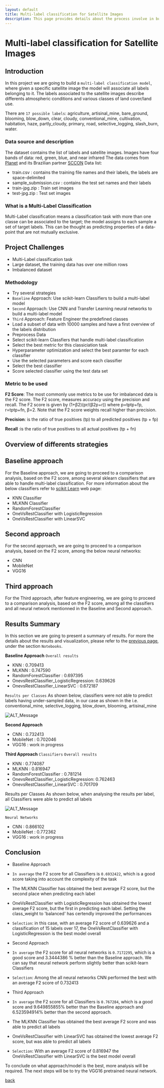 ```yaml
---
layout: default
title: Multi-label classification for Satellite Images
description: This page provides details about the process involve in building a Multi-Label Classifier for satellite images
---
```

# Multi-label classification for Satellite Images

## Introduction
In this project we are going to build a `multi-label classification model`, where given a specific satellite image the model will associate all labels belonging to it. The labels associated to the satellite images describe differents atmospheric conditions and various classes of land cover/land use. 

There are `17 possible labels`: agriculture, artisinal_mine, bare_ground, blooming, blow_down, clear, cloudy, conventional_mine, cultivation, habitation, haze, partly_cloudy, primary, road, selective_logging, slash_burn, water.

### Data source and description
The dataset contains the list of labels and satellite images. Images have four bands of data: red, green, blue, and near infrared
The data comes from [Planet](https://www.planet.com/) and its Brazilian partner [SCCON](https://www.sccon.com.br/)
Data list:
-  train.csv             : contains the training file names and their labels, the labels are space-delimited
-  sample_submission.csv : contains the test set names and their labels
-  train-jpg.zip         : Train set images
-  test-jpg.zip          : Test set images

### What is a Multi-Label Classification
Multi-Label classification means a classification task with more than one classe can be associated to the target;  the model assigns to each sample a set of target labels. This can be thought as predicting properties of a data-point that are not mutually exclusive.

## Project Challenges
- Multi-Label classification task
- Large dataset, the training data has over one million rows 
- Imbalanced dataset

### Methodology 
-  Try several strategies
  - `Baseline` Approach: Use scikit-learn Classifiers to build a multi-label model 
  - `Second` Approach: Use CNN and Transfer Learning neural networks to build a multi-label model 
  - `Third` Approach: Feature Engineer the predefined classes
-  Load a subset of data with 10000 samples and have a first overview of the labels distribution
-  Preprocess Data
-  Select scikit-learn Classfiers that handle multi-label classification
-  Select the best metric for this classiciation task
-  Hyperparameter optimization and select the best paramter for each classifier 
-  Use the selected parameters and score each classifier
-  Select the best classifier
-  Score selected classifier using the test data set

### Metric to be used
**F2 Score**: The most commonly use metrics to be use for imbalanced data is the F2 score. The F2 score, measures accuracy using the precision and recall. The F2 score is given by (1+β2)(pr/(β2p+r))  where  p=tptp+fp,  r=tptp+fn, β=2. Note that the F2 score weights recall higher than precision.

**Precision**: is the ratio of true positives (tp) to all predicted positives (tp + fp)

**Recall**   :is the ratio of true positives to all actual positives (tp + fn)

## Overview of differents strategies
## Baseline approach
For the Baseline approach, we are going to proceed to a comparison analysis, based on the F2 score, among several sklearn classifiers that are able to handle multi-label classification. For more information about the below classifiers refer to [scikit Learn](https://scikit-learn.org/stable/modules/multiclass.html) web page:
  - KNN Classifier
  - MLKNN Classifier
  - RandomForestClassifier
  - OneVsRestClassifier with LogisticRegression
  - OneVsRestClassifier with LinearSVC
  
## Second approach
For the second approach, we are going to proceed to a comparison analysis, based on the F2 score, among the below neural networks:
- CNN
- MobileNet
- VGG16

## Third approach
For the Third approach, after feature engineering, we are going to proceed to a comparison analysis, based on the F2 score, among all the classifiers and all neural network mentionned in the Baseline and Second approach.

## Results Summary
In this section we are going to present a summary of results. For more the details about the results and visualization, please refer to the [previous page](https://brunildacity01.github.io/MyProjects/#my-upcoming-project), under the section `Notebooks`.

**Baseline Approach** 
`Overall results`
- KNN                                   : 0.709413
- MLKNN                                 : 0.747590
- RandomForestClassifier                : 0.697395
- OnevsRestClassifier_LogisticRegression: 0.639626
- OnevsRestClassifier_LinearSVC         : 0.672187

`Results per Classes`
As shown below, classifiers were not able to predict labels having under-sampled data, in our case as shown in the i.e. conventional_mine, selective_logging, blow_down, blooming, artisinal_mine

![ALT_Message](https://github.com/brunildacity01/MyProjects/blob/master/Images/Results_PerLabelBaseline.png)

**Second Approach**
- CNN                                   : 0.732413
- MobileNet                             : 0.702046
- VGG16                                 : work in progress

**Third Approach**
`Classifiers`
`Overall results`
- KNN                                   : 0.774087
- MLKNN                                 : 0.816947
- RandomForestClassifier                : 0.781214
- OnevsRestClassifier_LogisticRegression: 0.762463
- OnevsRestClassifier_LinearSVC         : 0.701709

Results per Classes
As shown below, when analysing the results per label, all Classifiers were able to predict all labels

![ALT_Message](https://github.com/brunildacity01/MyProjects/blob/master/Images/Results_PerLabelThird.png)

`Neural Networks`
- CNN                                   : 0.866102
- MobileNet                             : 0.772362
- VGG16                                 : work in progress

## Conclusion
*   Baseline Approach 
- `In average` the F2 score for all Classifiers is `0.6932422`, which is a good score taking into account the complexity of the task
- The MLKNN Classifier has obtained the best average F2 score, but the second place when predicting each label  
- OneVsRestClassifier with LogisticRegression has obtained the lowest average F2 score, but the first in predicting each label. Setting the class_weight to 'balanced' has certendly improved the performances

- `Selection`: in this case, with an average F2 score of 0.639626 and a classification of 15 labels over 17, the OneVsRestClassifier with LogisticRegression is the best model overall

*   Second Approach
- `In average` the F2 score for all neural networks is `0.7172295`, which is a good score and 3.3444386 % better than the Baseline approach. We can say that neural network perform slightly better than scikit-learn Classifiers

- `Selection`: Among the all neural networks CNN performed the best with an average F2 score of 0.732413 

*   Third Approach
- `In average` the F2 score for all Classifiers is `0.767284`, which is a good score and 9.649855855% better than the Baseline approach and 6.523594914% better than the second approach.
- The MLKNN Classifier has obtained the best average F2 score and was able to predict all labels  
- OneVsRestClassifier with LinearSVC has obtained the lowest average F2 score, but was able to predict all labels

- `Selection`: With an average F2 score of 0.816947 the OneVsRestClassifier with LinearSVC is the best model overall

To conclude on what approach/model is the best, more analysis will be required. The next steps will be to try the VGG16 pretrained neural network.

[back](./)

